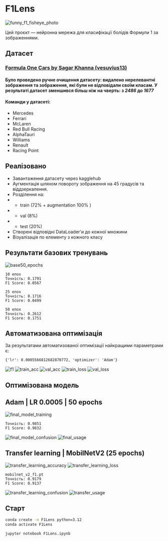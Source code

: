 # F1Lens 
![funny_f1_fisheye_photo](static/mclaren_fisheye.jpg)

Цей проєкт — нейронна мережа для класифікації болідів Формули 1 за зображеннями.

## Датасет
### [Formula One Cars by Sagar Khanna (vesuvius13)](https://www.kaggle.com/datasets/vesuvius13/formula-one-cars)
#### Було проведено ручне очищення датасету: видалено нерелевантні зображення та зображення, які були не відповідали своїм класам. У результаті датасет зменшився більш ніж на чверть: з *2486* до *1677*

#### Команди у датасеті:
- Mercedes
- Ferrari
- McLaren
- Red Bull Racing
- AlphaTauri
- Williams
- Renault
- Racing Point

## Реалізовано
- Завантаження датасету через kagglehub
- Аугментація шляхом повороту зображення на 45 градусів та віддзеркалення.
- Розділення на:
- - train (72% + augmentation 100% ) 
- - val (8%) 
- - test (20%)
- Створені відповідні DataLoader'и до кожної множини
- Візуалізація по елементу з кожного класу

## Результати базових тренувань
![base50_epochs](training-results/50_epochs.png)
```
10 епох
Точність: 0.1791
F1 Score: 0.0567

25 епох
Точність: 0.1716
F1 Score: 0.0499

50 епох
Точність: 0.2612
F1 Score: 0.1751
```

## Автоматизована оптимізація
За результатами автоматизованої оптимізації найкращими параметрами є:
```
{'lr': 0.0005566812682870772, 'optimizer': 'Adam'}
```
![f1](training-results/f1.png)
![train_acc](training-results/train_acc.png)
![val_acc](training-results/val_acc.png)
![train_loss](training-results/train_loss.png)
![val_loss](training-results/val_loss.png)

## Оптимізована модель
## Adam | LR 0.0005 | 50 epochs
![final_model_training](training-results/final_model_training.png)
```
Точність: 0.9851
F1 Score: 0.9832
```
![final_model_confusion](training-results/final_model_confusion.png)
![final_usage](training-results/final_usage.png)

## Transfer learning | MobilNetV2 (25 epochs)
![transfer_learning_accuracy](training-results/transfer_learning_accuracy.png)
![transfer_learning_loss](training-results/transfer_learning_loss.png)
```
mobilnet_v2_f1.pt
Точність: 0.9179
F1 Score: 0.9137
```
![transfer_learning_confusion](training-results/transfer_learning_confusion.png)
![transfer_usage](training-results/transfer_usage.png)

## Старт
```bash
conda create -n F1Lens python=3.12
conda activate F1Lens

jupyter notebook F1Lens.ipynb
```